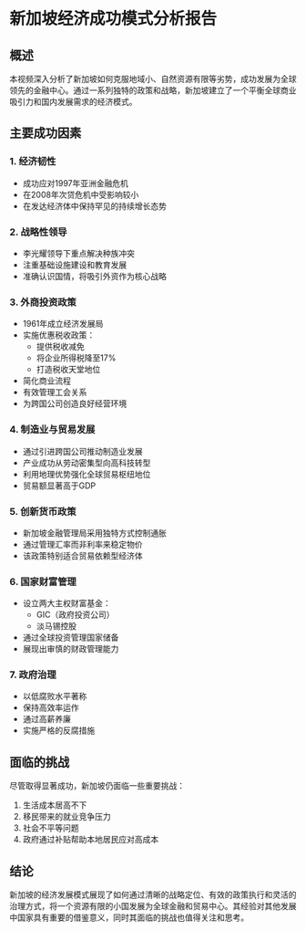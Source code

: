 # 新加坡经济成功模式分析报告

## 概述
本视频深入分析了新加坡如何克服地域小、自然资源有限等劣势，成功发展为全球领先的金融中心。通过一系列独特的政策和战略，新加坡建立了一个平衡全球商业吸引力和国内发展需求的经济模式。

## 主要成功因素

### 1. 经济韧性
- 成功应对1997年亚洲金融危机
- 在2008年次贷危机中受影响较小
- 在发达经济体中保持罕见的持续增长态势

### 2. 战略性领导
- 李光耀领导下重点解决种族冲突
- 注重基础设施建设和教育发展
- 准确认识国情，将吸引外资作为核心战略

### 3. 外商投资政策
- 1961年成立经济发展局
- 实施优惠税收政策：
  - 提供税收减免
  - 将企业所得税降至17%
  - 打造税收天堂地位
- 简化商业流程
- 有效管理工会关系
- 为跨国公司创造良好经营环境

### 4. 制造业与贸易发展
- 通过引进跨国公司推动制造业发展
- 产业成功从劳动密集型向高科技转型
- 利用地理优势强化全球贸易枢纽地位
- 贸易额显著高于GDP

### 5. 创新货币政策
- 新加坡金融管理局采用独特方式控制通胀
- 通过管理汇率而非利率来稳定物价
- 该政策特别适合贸易依赖型经济体

### 6. 国家财富管理
- 设立两大主权财富基金：
  - GIC（政府投资公司）
  - 淡马锡控股
- 通过全球投资管理国家储备
- 展现出审慎的财政管理能力

### 7. 政府治理
- 以低腐败水平著称
- 保持高效率运作
- 通过高薪养廉
- 实施严格的反腐措施

## 面临的挑战

尽管取得显著成功，新加坡仍面临一些重要挑战：
1. 生活成本居高不下
2. 移民带来的就业竞争压力
3. 社会不平等问题
4. 政府通过补贴帮助本地居民应对高成本

## 结论
新加坡的经济发展模式展现了如何通过清晰的战略定位、有效的政策执行和灵活的治理方式，将一个资源有限的小国发展为全球金融和贸易中心。其经验对其他发展中国家具有重要的借鉴意义，同时其面临的挑战也值得关注和思考。 